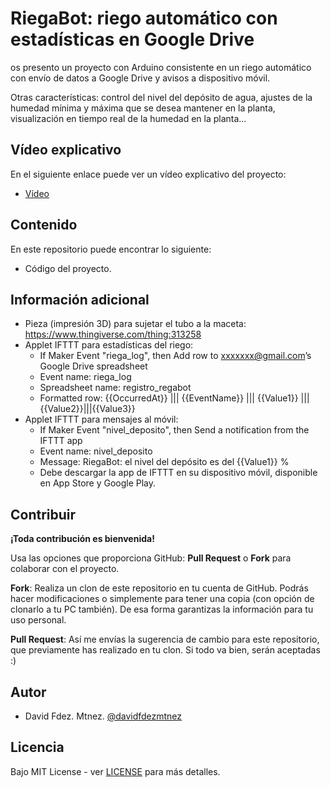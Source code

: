 # RiegaBot: riego automático con estadísticas en Google Drive

os presento un proyecto con Arduino consistente en un riego automático con envío de datos a Google Drive y avisos a dispositivo móvil.

Otras características: control del nivel del depósito de agua, ajustes de la humedad mínima y máxima que se desea mantener en la planta, visualización en tiempo real de la humedad en la planta...

## Vídeo explicativo

En el siguiente enlace puede ver un vídeo explicativo del proyecto:

* [Vídeo](https://www.youtube.com/watch?v=5mBlglAQT7E)

## Contenido

En este repositorio puede encontrar lo siguiente:

* Código del proyecto.

## Información adicional

* Pieza (impresión 3D) para sujetar el tubo a la maceta: https://www.thingiverse.com/thing:313258
* Applet IFTTT para estadísticas del riego: 
   - If Maker Event "riega_log", then Add row to xxxxxxx@gmail.com’s Google Drive spreadsheet
   - Event name: riega_log
   - Spreadsheet name: registro_regabot
   - Formatted row: {{OccurredAt}} ||| {{EventName}} ||| {{Value1}} |||{{Value2}}|||{{Value3}}
* Applet IFTTT para mensajes al móvil: 
   - If Maker Event "nivel_deposito", then Send a notification from the IFTTT app
   - Event name: nivel_deposito
   - Message: RiegaBot: el nivel del depósito es del {{Value1}} % 
   - Debe descargar la app de IFTTT en su dispositivo móvil, disponible en App Store y Google Play.

## Contribuir

**¡Toda contribución es bienvenida!**

Usa las opciones que proporciona GitHub: **Pull Request** o **Fork** para colaborar con el proyecto.

**Fork**: Realiza un clon de este repositorio en tu cuenta de GitHub. Podrás hacer modificaciones o simplemente para tener una copia (con opción de clonarlo a tu PC también). De esa forma garantizas la información para tu uso personal.

**Pull Request**: Así me envías la sugerencia de cambio para este repositorio, que previamente has realizado en tu clon. Si todo va bien, serán aceptadas :)

## Autor

- David Fdez. Mtnez. [@davidfdezmtnez](https://twitter.com/davidfdezmtnez) 

## Licencia

Bajo MIT License - ver [LICENSE](LICENSE) para más detalles.
